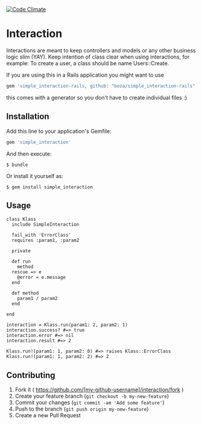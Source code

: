 [![Code Climate](https://codeclimate.com/github/boza/interaction/badges/gpa.svg)](https://codeclimate.com/github/boza/interaction)

# Interaction

Interactions are meant to keep controllers and models or any other business logic slim (YAY).
Keep intention of class clear when using interactions, for example: 
To create a user, a class should be name Users::Create.

If you are using this in a Rails application you might want to use

```ruby
gem 'simple_interaction-rails, github: "boza/simple_interaction-rails"'
```

this comes with a generator so you don't have to create individual files :)



## Installation

Add this line to your application's Gemfile:

```ruby
gem 'simple_interaction'
```

And then execute:

    $ bundle

Or install it yourself as:

    $ gem install simple_interaction

## Usage

```
class Klass
  include SimpleInteraction

  fail_with 'ErrorClass'
  requires :param1, :param2     

  private
  
  def run
    method
  rescue => e
    @error = e.message
  end

  def method
    param1 / param2
  end

end

interaction = Klass.run(param1: 2, param2: 1)
interaction.success? #=> true
interaction.error #=> nil
interaction.result #=> 2

Klass.run!(param1: 1, param2: 0) #=> raises Klass::ErrorClass
Klass.run!(param1: 1, param2: 2) #=> 2

```

## Contributing

1. Fork it ( https://github.com/[my-github-username]/interaction/fork )
2. Create your feature branch (`git checkout -b my-new-feature`)
3. Commit your changes (`git commit -am 'Add some feature'`)
4. Push to the branch (`git push origin my-new-feature`)
5. Create a new Pull Request
